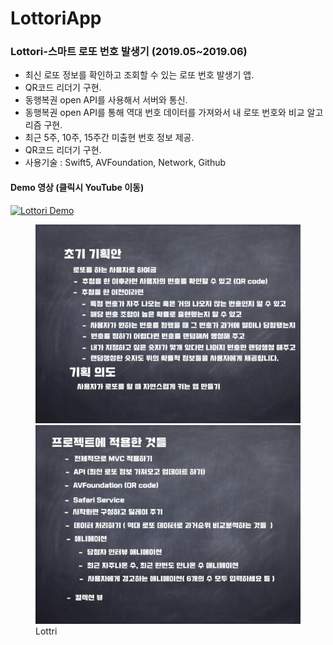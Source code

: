 # LottoriApp

### Lottori-스마트 로또 번호 발생기 (2019.05~2019.06)
* 최신 로또 정보를 확인하고 조회할 수 있는 로또 번호 발생기 앱.
* QR코드 리더기 구현.
* 동행복권 open API를 사용해서 서버와 통신.
* 동행복권 open API를 통해 역대 번호 데이터를 가져와서 내 로또 번호와 비교 알고리즘 구현.
* 최근 5주, 10주, 15주간 미출현 번호 정보 제공.
* QR코드 리더기 구현.
* 사용기술 : Swift5, AVFoundation, Network, Github


#### Demo 영상 (클릭시 YouTube 이동)
[![Lottori Demo](https://img.youtube.com/vi/RKUwxQVxnhg/0.jpg)](https://youtu.be/RKUwxQVxnhg "Lottori")

<figure class="half">
<a href="/assets/Lottori.001.jpeg"><img src="/assets/Lottori.001.jpeg"></a>
<a href="/assets/Lottori.002.jpeg"><img src="/assets/Lottori.002.jpeg"></a>
<figcaption>Lottri</figcaption>
</figure>

